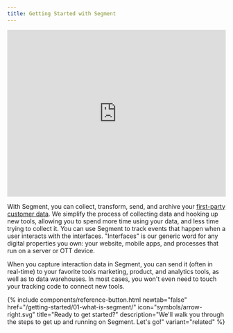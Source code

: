 ```yaml
---
title: Getting Started with Segment
---
```


<iframe width="100%" height="385" src="https://www.youtube.com/embed/-5nUITqOz3Y" frameborder="0" allow="accelerometer; autoplay; encrypted-media; gyroscope; picture-in-picture" allowfullscreen></iframe>

With Segment, you can collect, transform, send, and archive your [first-party customer data](https://segment.com/books/customer-data/first-party-data/). We simplify the process of collecting data and hooking up new tools, allowing you to spend more time using your data, and less time trying to collect it. You can use Segment to track events that happen when a user interacts with the interfaces. "Interfaces" is our generic word for any digital properties you own: your website, mobile apps, and processes that run on a server or OTT device.

When you capture interaction data in Segment, you can send it (often in real-time) to your favorite tools marketing, product, and analytics tools, as well as to data warehouses. In most cases, you won't even need to touch your tracking code to connect new tools.

{% include components/reference-button.html newtab="false" href="/getting-started/01-what-is-segment/" icon="symbols/arrow-right.svg" title="Ready to get started?" description="We'll walk you through the steps to get up and running on Segment. Let's go!" variant="related"  %}
